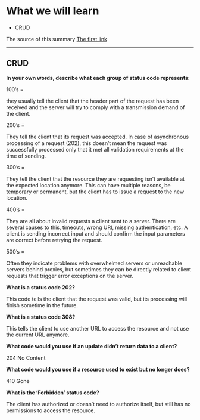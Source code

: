 # What we will learn

- CRUD

The source of this summary [The first link](https://www.moesif.com/blog/technical/api-design/Which-HTTP-Status-Code-To-Use-For-Every-CRUD-App/)

_____________________________________

## CRUD

**In your own words, describe what each group of status code represents:**

100’s =

they usually tell the client that the header part of the request has been received and the server will try to comply with a transmission demand of the client.

200’s =

They tell the client that its request was accepted. In case of asynchronous processing of a request (202), this doesn’t mean the request was successfully processed only that it met all validation requirements at the time of sending.

300’s =

They tell the client that the resource they are requesting isn’t available at the expected location anymore. This can have multiple reasons, be temporary or permanent, but the client has to issue a request to the new location.

400’s =

They are all about invalid requests a client sent to a server. There are several causes to this, timeouts, wrong URI, missing authentication, etc. A client is sending incorrect input and should confirm the input parameters are correct before retrying the request.

500’s =

Often they indicate problems with overwhelmed servers or unreachable servers behind proxies, but sometimes they can be directly related to client requests that trigger error exceptions on the server.

**What is a status code 202?**

This code tells the client that the request was valid, but its processing will finish sometime in the future.

**What is a status code 308?**

This tells the client to use another URL to access the resource and not use the current URL anymore.

**What code would you use if an update didn’t return data to a client?**

204 No Content

**What code would you use if a resource used to exist but no longer does?**

410 Gone

**What is the ‘Forbidden’ status code?**

The client has authorized or doesn’t need to authorize itself, but still has no permissions to access the resource.

